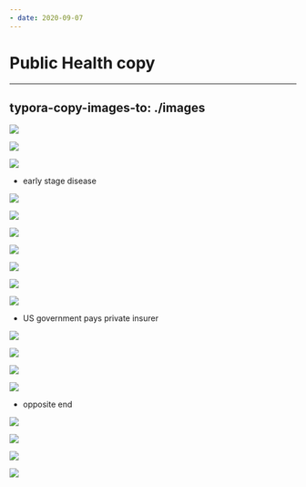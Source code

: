 ```yaml
---
- date: 2020-09-07
---
```


# Public Health copy
---

## typora-copy-images-to: ./images

![](https://photos.thisispiggy.com/file/wikiFiles/306587AD-51A1-493F-88C0-0EC6BA357036.jpg)

![](https://photos.thisispiggy.com/file/wikiFiles/F35E0B5A-5738-4824-B760-14EC83538395.jpg)

![](https://photos.thisispiggy.com/file/wikiFiles/291573F9-6D5E-429F-8C67-D21EC25BC64A.jpg)

- early stage disease

![](https://photos.thisispiggy.com/file/wikiFiles/46947A27-2324-457A-A56D-59B141E82E5C.jpg)

![](https://photos.thisispiggy.com/file/wikiFiles/77A5EFC2-8EC8-4966-A3A0-E840F6B6DF6F.jpg)

![](https://photos.thisispiggy.com/file/wikiFiles/46E0309E-4E9C-4406-A769-2FB50E63720E.jpg)

![](https://photos.thisispiggy.com/file/wikiFiles/09FFD563-3AF7-4277-AA77-B8EA58B1D1BE.jpg)

![](https://photos.thisispiggy.com/file/wikiFiles/D2D6C940-946E-4ECD-B128-0C4BE6EFC440.jpg)

![](https://photos.thisispiggy.com/file/wikiFiles/9824C910-8283-44DF-A300-C3BCD8CC7CDA.jpg)

![](https://photos.thisispiggy.com/file/wikiFiles/1D7CE081-8BBD-4D5A-A007-69DD1D5585EC.jpg)

- US government pays private insurer

![](https://photos.thisispiggy.com/file/wikiFiles/74940604-F397-46F2-A10D-F02ECF4AC99A.jpg)

![](https://photos.thisispiggy.com/file/wikiFiles/A7E82F47-E4BA-4079-A117-45F70CF6818E.jpg)

![](https://photos.thisispiggy.com/file/wikiFiles/D01E99EB-A4B9-403A-A573-90C5E7DD6A4A.jpg)

![](https://photos.thisispiggy.com/file/wikiFiles/D5D9B6AF-85E0-4D54-9948-DA7498A4F154.jpg)

- opposite end

![](https://photos.thisispiggy.com/file/wikiFiles/603EC2B8-0113-4FEA-822B-276F92CF0DBE.jpg)

![](https://photos.thisispiggy.com/file/wikiFiles/77979CA8-EAD6-48DE-8D76-0277747B5F84.jpg)

![](https://photos.thisispiggy.com/file/wikiFiles/E735E458-2E61-44FE-BD5A-739385A98E75.jpg)

![](https://photos.thisispiggy.com/file/wikiFiles/72037ED2-5A96-4030-82BA-34FD4F92C6B2.jpg)
